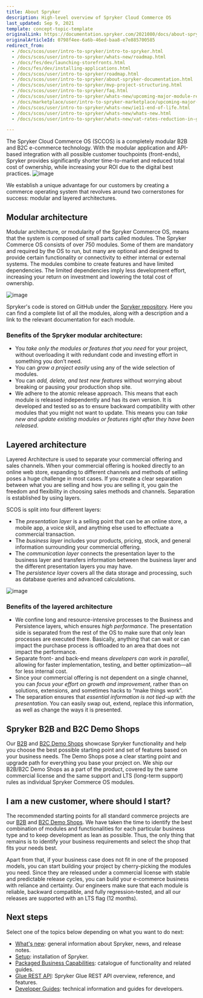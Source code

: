 ```yaml
---
title: About Spryker
description: High-level overview of Spryker Cloud Commerce OS
last_updated: Sep 9, 2021
template: concept-topic-template
originalLink: https://documentation.spryker.com/2021080/docs/about-spryker
originalArticleId: 0798f4ee-6a6b-46ed-baa8-e7e885700585
redirect_from:
  - /docs/scos/user/intro-to-spryker/intro-to-spryker.html
  - /docs/scos/user/intro-to-spryker/whats-new/roadmap.html
  - /docs/fes/dev/launching-storefronts.html
  - /docs/fes/dev/installing-applications.html
  - /docs/scos/user/intro-to-spryker/roadmap.html
  - /docs/scos/user/intro-to-spryker/about-spryker-documentation.html
  - /docs/scos/user/intro-to-spryker/mvp-project-structuring.html
  - /docs/scos/user/intro-to-spryker/faq.html
  - /docs/scos/user/intro-to-spryker/whats-new/upcoming-major-module-releases.html
  - /docs/marketplace/user/intro-to-spryker-marketplace/upcoming-major-module-releases.html
  - /docs/scos/user/intro-to-spryker/whats-new/ie11-end-of-life.html
  - /docs/scos/user/intro-to-spryker/whats-new/whats-new.html
  - /docs/scos/user/intro-to-spryker/whats-new/vat-rates-reduction-in-germany-between-july-2020-and-january-2021.html

---
```


The Spryker Cloud Commerce OS (SCCOS) is a completely modular B2B and B2C e-commerce technology. With the modular application and API-based integration with all possible customer touchpoints (front-ends), Spryker provides significantly shorter time-to-market and reduced total cost of ownership, while increasing your ROI due to the digital best practices.
![image](https://spryker.s3.eu-central-1.amazonaws.com/docs/About/About+Spryker/Spryker-OS-Overview-RGB-JULY19_Spryker-OS-Overview.png)

We establish a unique advantage for our customers by creating a commerce operating system that revolves around two cornerstones for success: modular and layered architectures.

## Modular architecture

Modular architecture, or modularity of the Spryker Commerce OS, means that the system is composed of small parts called modules. The Spryker Commerce OS consists of over 750 modules. Some of them are mandatory and required by the OS to run, but many are optional and designed to provide certain functionality or connectivity to either internal or external systems.
The modules combine to create features and have limited dependencies. The limited dependencies imply less development effort, increasing your return on investment and lowering the total cost of ownership.

![image](https://spryker.s3.eu-central-1.amazonaws.com/docs/About/About+Spryker/modularity_transparent.png)

Spryker's code is stored on GitHub under the [Spryker repository](https://github.com/spryker). Here you can find a complete list of all the modules, along with a description and a link to the relevant documentation for each module.


### Benefits of the Spryker modular architecture:

* You *take only the modules or features that you need* for your project, without overloading it with redundant code and investing effort in something you don’t need.
* You can *grow a project easily* using any of the wide selection of modules.
* You can *add, delete, and test new features* without worrying about breaking or pausing your production shop site.
* We adhere to the atomic release approach. This means that each module is released independently and has its own version. It is developed and tested so as to ensure backward compatibility with other modules that you might not want to update. This means you can *take new and update existing modules or features right after they have been released*.

## Layered architecture

Layered Architecture is used to separate your commercial offering and sales channels.
When your commercial offering is hooked directly to an online web store, expanding to different channels and methods of selling poses a huge challenge in most cases. If you create a clear separation between what you are selling and how you are selling it, you gain the freedom and flexibility in choosing sales methods and channels.
Separation is established by using layers.

SCOS is split into four different layers:

* The *presentation layer* is a selling point that can be an online store, a mobile app, a voice skill, and anything else used to effectuate a commercial transaction.
* The *business layer* includes your products, pricing, stock, and general information surrounding your commercial offering.
* The *communication layer* connects the presentation layer to the business layer and transfers information between the business layer and the different presentation layers you may have.
* The *persistence layer* covers all the data storage and processing, such as database queries and advanced calculations.

<!---![Spryker layers](https://spryker.s3.eu-central-1.amazonaws.com/docs/About/About+Spryker/spryker_layers.png)-->

![image](https://spryker.s3.eu-central-1.amazonaws.com/docs/About/About+Spryker/spryker_layers_s.png)


### Benefits of the layered architecture

* We confine long and resource-intensive processes to the Business and Persistence layers, which ensures *high performance*. The presentation side is separated from the rest of the OS to make sure that only lean processes are executed there. Basically, anything that can wait or can impact the purchase process is offloaded to an area that does not impact the performance.
* Separate front- and back-end means *developers can work in parallel*, allowing for faster implementation, testing, and better optimization—all for less internal cost.
* Since your commercial offering is not dependent on a single channel, you can *focus your effort on growth and improvement*, rather than on solutions, extensions, and sometimes hacks to “make things work”.
* The separation ensures that *essential information is not tied-up with the presentation*. You can easily swap out, extend, replace this information, as well as change the ways it is presented.

## Spryker B2B and B2C Demo Shops

Our [B2B](/docs/about/all/b2b-suite.html) and [B2C Demo Shops](/docs/about/all/b2c-suite.html) showcase Spryker functionality and help you choose the best possible starting point and set of features based on your business needs. The Demo Shops pose a clear starting point and upgrade path for everything you base your project on. We ship our B2B/B2C Demo Shops as a part of the product, covered by the same commercial license and the same support and LTS (long-term support) rules as individual Spryker Commerce OS modules.

## I am a new customer, where should I start?

The recommended starting points for all standard commerce projects are our [B2B](/docs/about/all/b2b-suite.html#b2b-demo-shop) and [B2C Demo Shops](/docs/about/all/b2c-suite.html#b2c-demo-shop). We have taken the time to identify the best combination of modules and functionalities for each particular business type and to keep development as lean as possible. Thus, the only thing that remains is to identify your business requirements and select the shop that fits your needs best.

Apart from that, if your business case does not fit in one of the proposed models, you can start building your project by cherry-picking the modules you need. Since they are released under a commercial license with stable and predictable release cycles, you can build your e-commerce business with reliance and certainty. Our engineers make sure that each module is reliable, backward compatible, and fully regression-tested, and all our releases are supported with an LTS flag (12 months).

## Next steps

Select one of the topics below depending on what you want to do next:

* [What's new](/docs/about/all/whats-new/whats-new.html): general information about Spryker, news, and release notes.
* [Setup](/docs/dg/dev/set-up-spryker-locally/set-up-spryker-locally.html): installation of Spryker.
* [Packaged Business Capabilities](/docs/pbc/all/pbc.html): catalogue of functionality and related guides.
* [Glue REST API](/docs/dg/dev/glue-api/{{site.version}}/old-glue-infrastructure/glue-rest-api.html): Spryker Glue REST API overview, reference, and features.
* [Developer Guides](/docs/dg/dev/development-getting-started-guide.html): technical information and guides for developers.
